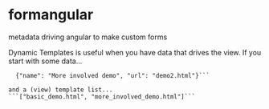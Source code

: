formangular
===========

metadata driving angular to make custom forms

Dynamic Templates is useful when you have data that drives the view.
If you start with some data...
```[{"name": "simple demo", "url": "demo1.html"},
  {"name": "More involved demo", "url": "demo2.html"}```

and a (view) template list...
```["basic_demo.html", "more_involved_demo.html"]``` 
